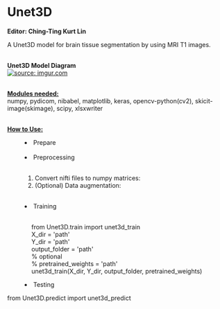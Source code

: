 # Unet3D
<strong>Editor: Ching-Ting Kurt Lin</strong><br>

A Unet3D model for brain tissue segmentation by using MRI T1 images.<br><br>

<strong>Unet3D Model Diagram</strong><br>
<a href="https://imgur.com/juLtdhU"><img src="https://i.imgur.com/juLtdhU.png" title="source: imgur.com" /></a>

<br><strong><u>Modules needed:</u></strong><br>
numpy, pydicom, nibabel, matplotlib, keras, opencv-python(cv2), skicit-image(skimage), scipy, xlsxwriter

<br><strong><u>How to Use:</u></strong><br>
<menu><li>Prepare</li><br>
<li>Preprocessing</li><br>
  <ol><li>Convert nifti files to numpy matrices:</li>
  <li>(Optional) Data augmentation:</li></ol><br>
<li>Training</li><br>
<p>&nbsp;&nbsp;&nbsp;&nbsp;from Unet3D.train import unet3d_train<br>
&nbsp;&nbsp;&nbsp;&nbsp;X_dir = 'path'<br>
&nbsp;&nbsp;&nbsp;&nbsp;Y_dir = 'path'<br>
&nbsp;&nbsp;&nbsp;&nbsp;output_folder = 'path'<br>
&nbsp;&nbsp;&nbsp;&nbsp;% optional<br>
&nbsp;&nbsp;&nbsp;&nbsp;% pretrained_weights = 'path'<br>
&nbsp;&nbsp;&nbsp;&nbsp;unet3d_train(X_dir, Y_dir, output_folder, pretrained_weights)</p>
  
<li>Testing</li></menu>
<p>from Unet3D.predict import unet3d_predict<br>
</p>
